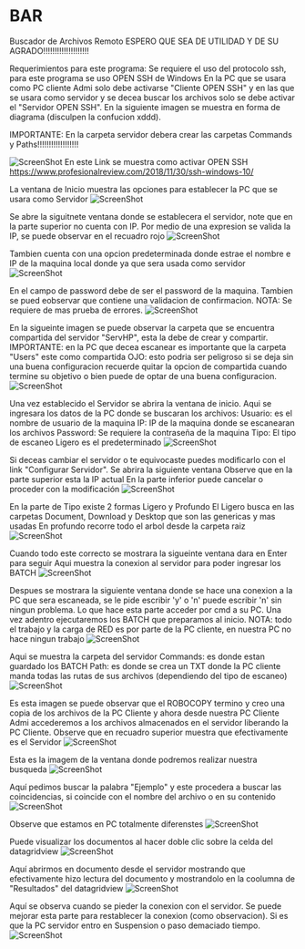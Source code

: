# BAR
Buscador de Archivos Remoto
ESPERO QUE SEA DE UTILIDAD Y DE SU AGRADO!!!!!!!!!!!!!!!!!!!!

Requerimientos para este programa:
Se requiere el uso del protocolo ssh, para este programa se uso OPEN SSH de Windows
En la PC que se usara como PC cliente Admi solo debe activarse "Cliente OPEN SSH"
y en las que se usara como servidor y se decea buscar los archivos solo se debe activar el "Servidor OPEN SSH". En la siguiente imagen se muestra en forma de diagrama (disculpen la confucion xddd).

IMPORTANTE: En la carpeta servidor debera crear las carpetas Commands y Paths!!!!!!!!!!!!!!!!!!

![ScreenShot](https://raw.github.com/Gamas-G/BAR/master/Screen/Diagrama.png)
En este Link se muestra como activar OPEN SSH
https://www.profesionalreview.com/2018/11/30/ssh-windows-10/


La ventana de Inicio muestra las opciones para establecer la PC que se usara como Servidor
![ScreenShot](https://raw.github.com/Gamas-G/BAR/master/Screen/Bienvenido.png)

Se abre la siguitnete ventana donde se establecera el servidor, note que en la parte superior no cuenta con IP.
Por medio de una expresion se valida la IP, se puede observar en el recuadro rojo
![ScreenShot](https://raw.github.com/Gamas-G/BAR/master/Screen/confIp.png)

Tambien cuenta con una opcion predeterminada donde estrae el nombre e IP de la maquina local donde ya que sera usada como servidor
![ScreenShot](https://raw.github.com/Gamas-G/BAR/master/Screen/Predeterminado.png)

En el campo de password debe de ser el password de la maquina. Tambien se pued eobservar que contiene una validacion de confirmacion.
NOTA: Se requiere de mas prueba de errores.
![ScreenShot](https://raw.github.com/Gamas-G/BAR/master/Screen/valPass.png)

En la sigueinte imagen se puede observar la carpeta que se encuentra compartida del servidor "ServHP", esta la debe de crear y compartir.
IMPORTANTE: en la PC que decea escanear es importante que la carpeta "Users" este como compartida OJO: esto podria ser peligroso si se deja sin una buena configuracion recuerde quitar la opcion de compartida cuando termine su objetivo o bien puede de optar de una buena configuracion.
![ScreenShot](https://raw.github.com/Gamas-G/BAR/master/Screen/carp.png)

Una vez establecido el Servidor se abrira la ventana de inicio.
Aqui se ingresara los datos de la PC donde se buscaran los archivos:
Usuario: es el nombre de usuario de la maquina
IP: IP de la maquina donde se escanearan los archivos
Password: Se requiere la contraseña de la maquina
Tipo: El tipo de escaneo Ligero es el predeterminado
![ScreenShot](https://raw.github.com/Gamas-G/BAR/master/Screen/Inicio.png)

Si deceas cambiar el servidor o te equivocaste puedes modificarlo con el link "Configurar Servidor". Se abrira la siguiente ventana
Observe que en la parte superior esta la IP actual
En la parte inferior puede cancelar o proceder con la modificación
![ScreenShot](https://raw.github.com/Gamas-G/BAR/master/Screen/IniConfigServidor.png)

En la parte de Tipo existe 2 formas Ligero y Profundo
El Ligero busca en las carpetas Document, Download y Desktop que son las genericas y mas usadas
En profundo recorre todo el arbol desde la carpeta raiz
![ScreenShot](https://raw.github.com/Gamas-G/BAR/master/Screen/InicType.png)

Cuando todo este correcto se mostrara la sigueinte ventana dara en Enter para seguir
Aqui muestra la conexion al servidor para poder ingresar los BATCH
![ScreenShot](https://raw.github.com/Gamas-G/BAR/master/Screen/abrirConex.png)

Despues se mostrara la siguiente ventana donde se hace una conexion a la PC que sera escaneada, se le pide escribir 'y' o 'n'
puede escribir 'n' sin ningun problema.
Lo que hace esta parte acceder por cmd a su PC. Una vez adentro ejecutaremos los BATCH que preparamos al inicio.
NOTA: todo el trabajo y la carga de RED es por parte de la PC cliente, en nuestra PC no hace ningun trabajo
![ScreenShot](https://raw.github.com/Gamas-G/BAR/master/Screen/conexPlink.png)

Aqui se muestra la carpeta del servidor
Commands: es donde estan guardado los BATCH
Path: es donde se crea un TXT donde la PC cliente manda todas las rutas de sus archivos (dependiendo del tipo de escaneo)
![ScreenShot](https://raw.github.com/Gamas-G/BAR/master/Screen/carpLista.png)

Es esta imagen se puede observar que el ROBOCOPY termino y creo una copia de los archivos de la PC Cliente y ahora desde nuestra PC Cliente Admi accederemos a los archivos almacenados en el servidor liberando la PC Cliente.
Observe que en recuadro superior muestra que efectivamente es el Servidor
![ScreenShot](https://raw.github.com/Gamas-G/BAR/master/Screen/carpEjemplos.png)

Esta es la imagem de la ventana donde podremos realizar nuestra busqueda
![ScreenShot](https://raw.github.com/Gamas-G/BAR/master/Screen/VentaEsca.png)

Aquí pedimos buscar la palabra "Ejemplo" y este procedera a buscar las coincidencias, si coincide con el nombre del archivo o en su contenido
![ScreenShot](https://raw.github.com/Gamas-G/BAR/master/Screen/VentanaListo.png)

Observe que estamos en PC totalmente diferenstes
![ScreenShot](https://raw.github.com/Gamas-G/BAR/master/Screen/VentanaMasEjemplo.png)

Puede visualizar los documentos al hacer doble clic sobre la celda del datagridview
![ScreenShot](https://raw.github.com/Gamas-G/BAR/master/Screen/OpenFiles.png)

Aquí abrirmos en documento desde el servidor mostrando que efectivamente hizo lectura del documento y mostrandolo en la coolumna de "Resultados" del datagridview
![ScreenShot](https://raw.github.com/Gamas-G/BAR/master/Screen/VentanaEjemploFinal.png)

Aquí se observa cuando se pieder la conexion con el servidor. Se puede mejorar esta parte para restablecer la conexion (como observacion).
Si es que la PC servidor entro en Suspension o paso demaciado tiempo.
![ScreenShot](https://raw.github.com/Gamas-G/BAR/master/Screen/ConnLost.png)
